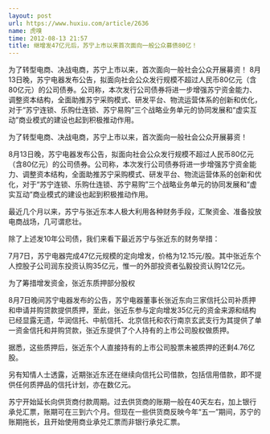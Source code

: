 ```yaml
---
layout: post
url: https://www.huxiu.com/article/2636
name: 虎嗅
time: 2012-08-13 21:57
title: 继增发47亿元后，苏宁上市以来首次面向一般公众募债80亿！
---
```

为了转型电商、决战电商，苏宁上市以来，首次面向一般社会公众开展募资！ 8月13日晚，苏宁电器发布公告，拟面向社会公众发行规模不超过人民币80亿元（含80亿元）的公司债券。公司称，本次发行公司债券将进一步增强苏宁资金能力、调整资本结构，全面助推苏宁采购模式、研发平台、物流运营体系的创新和优化，对于“苏宁连锁、乐购仕连锁、苏宁易购”三个战略业务单元的协同发展和“虚实互动”商业模式的建设也起到积极推动作用。

为了转型电商、决战电商，苏宁上市以来，首次面向一般社会公众开展募资！

8月13日晚，苏宁电器发布公告，拟面向社会公众发行规模不超过人民币80亿元（含80亿元）的公司债券。公司称，本次发行公司债券将进一步增强苏宁资金能力、调整资本结构，全面助推苏宁采购模式、研发平台、物流运营体系的创新和优化，对于“苏宁连锁、乐购仕连锁、苏宁易购”三个战略业务单元的协同发展和“虚实互动”商业模式的建设也起到积极推动作用。

最近几个月以来，苏宁与张近东本人极大利用各种财务手段，汇聚资金、准备投放电商战场，几可谓悲壮。

除了上述发10年公司债，我们来看下最近苏宁与张近东的财务举措：

7月7日，苏宁电器完成47亿元规模的定向增发，价格为12.15元/股。其中张近东个人控股子公司润东投资认购35亿元，惟一的外部投资者弘毅投资认购12亿元。

为了筹措增发资金，张近东质押部分股权

8月7日晚间苏宁电器发布的公告，苏宁电器董事长张近东向三家信托公司补质押和申请并购贷款提供质押，至此，张近东参与定向增发35亿元的资金来源和结构已经显露无遗，华润信托、中航信托、北京信托和农行南京玄武支行为其提供了单一资金信托和并购贷款，张近东提供了个人持有的上市公司股权做质押。

据悉，这些质押后，张近东个人直接持有的上市公司股票未被质押的还剩4.76亿股。

另有知情人士透露，近期张近东还在继续向信托公司借款，包括信用借款，即不提供任何质押品的信托计划，亦在数亿元。

苏宁开始延长向供货商付款周期。过去供货商的账期一般在40天左右，加上银行承兑汇票，账期可在三到六个月。但现在一些供货商反映今年“五一”期间，苏宁的账期拖长，且开始使用商业承兑汇票而非银行承兑汇票。

